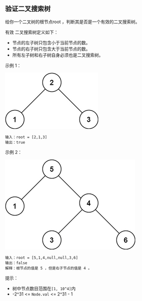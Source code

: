 ## 验证二叉搜索树

给你一个二叉树的根节点root ，判断其是否是一个有效的二叉搜索树。

有效 二叉搜索树定义如下：

* 节点的左子树只包含小于当前节点的数。
* 节点的右子树只包含大于当前节点的数。
* 所有左子树和右子树自身必须也是二叉搜索树。


示例 1：

![](../images/98.validate-binary-search-tree.png)

```
输入：root = [2,1,3]
输出：true
```
示例 2：

![](../images/98.validate-binary-search-tree_1.png)
```
输入：root = [5,1,4,null,null,3,6]
输出：false
解释：根节点的值是 5 ，但是右子节点的值是 4 。
```

提示：

* 树中节点数目范围在`[1, 10^4]`内
* -2^31 <= `Node.val` <= 2^31 - 1
